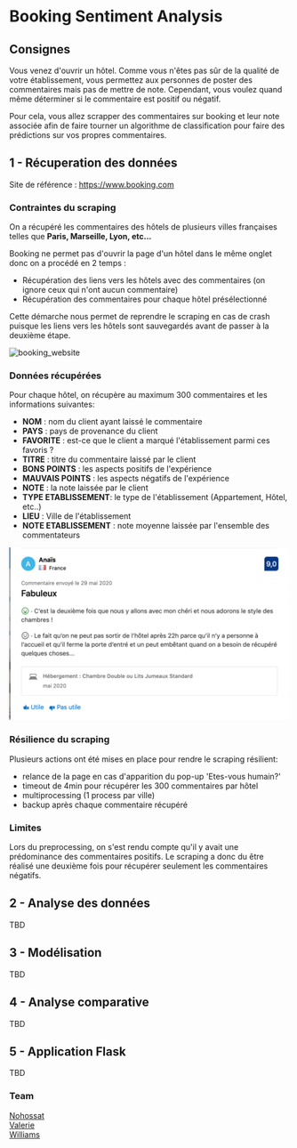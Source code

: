 # Booking Sentiment Analysis

## Consignes

Vous venez d'ouvrir un hôtel. Comme vous n'êtes pas sûr de la qualité de votre établissement, vous permettez aux personnes de poster des commentaires mais pas de mettre de note. Cependant, vous voulez quand même déterminer si le commentaire est positif ou négatif.  

Pour cela, vous allez scrapper des commentaires sur booking et leur note associée afin de faire tourner un algorithme de classification pour faire des prédictions sur vos propres commentaires.

## 1 - Récuperation des données

Site de référence : https://www.booking.com

### Contraintes du scraping

On a récupéré les commentaires des hôtels de plusieurs villes françaises telles que **Paris, Marseille, Lyon, etc...**  

Booking ne permet pas d'ouvrir la page d'un hôtel dans le même onglet donc on a procédé en 2 temps :

- Récupération des liens vers les hôtels avec des commentaires (on ignore ceux qui n'ont aucun commentaire)
- Récupération des commentaires pour chaque hôtel présélectionné

Cette démarche nous permet de reprendre le scraping en cas de crash puisque les liens vers les hôtels sont sauvegardés avant de passer à la deuxième étape.

<img width="1000px" src='img/booking.gif' alt='booking_website'>

### Données récupérées

Pour chaque hôtel, on récupère au maximum 300 commentaires et les informations suivantes:

- **NOM** : nom du client ayant laissé le commentaire
- **PAYS** : pays de provenance du client
- **FAVORITE** : est-ce que le client a marqué l'établissement parmi ces favoris ?
- **TITRE** : titre du commentaire laissé par le client
- **BONS POINTS** : les aspects positifs de l'expérience
- **MAUVAIS POINTS** : les aspects négatifs de l'expérience
- **NOTE** : la note laissée par le client
- **TYPE ETABLISSEMENT**: le type de l'établissement (Appartement, Hôtel, etc..)
- **LIEU** : Ville de l'établissement
- **NOTE ETABLISSEMENT** : note moyenne laissée par l'ensemble des commentateurs

<img width="600px" src='img/commentaire_booking.png' alt='booking_commentaire'>

### Résilience du scraping

Plusieurs actions ont été mises en place pour rendre le scraping résilient: 

- relance de la page en cas d'apparition du pop-up 'Etes-vous humain?'
- timeout de 4min pour récupérer les 300 commentaires par hôtel
- multiprocessing (1 process par ville)
- backup après chaque commentaire récupéré

### Limites

Lors du preprocessing, on s'est rendu compte qu'il y avait une prédominance des commentaires positifs. Le scraping a donc du être réalisé une deuxième fois pour récupérer seulement les commentaires négatifs.


## 2 - Analyse des données

TBD

## 3 - Modélisation

TBD

## 4 - Analyse comparative

TBD

## 5 - Application Flask

TBD

### Team

[Nohossat](https://github.com/Nohossat)  
[Valerie](https://github.com/ValerieGrimault)  
[Williams](https://github.com/wbui567)  